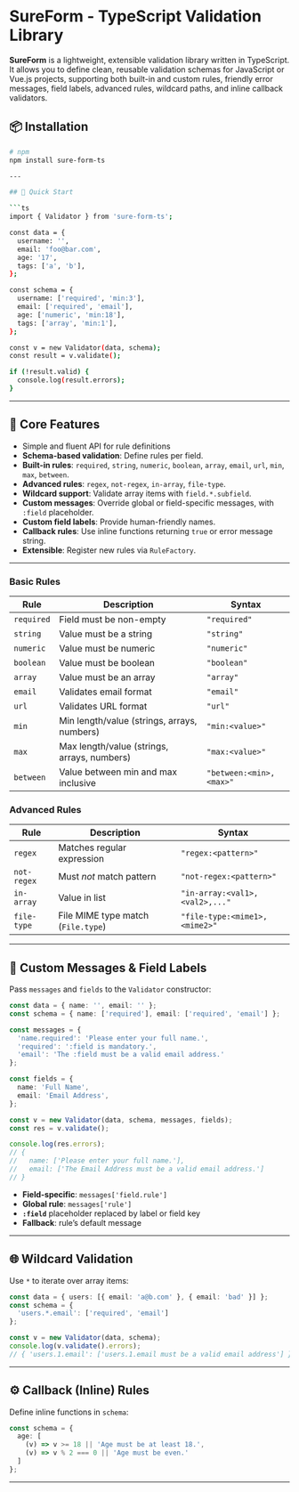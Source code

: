 # SureForm - TypeScript Validation Library

**SureForm** is a lightweight, extensible validation library written in TypeScript. It allows you to define clean, reusable validation schemas for JavaScript or Vue.js projects, supporting both built-in and custom rules, friendly error messages, field labels, advanced rules, wildcard paths, and inline callback validators.

## 📦 Installation

```bash
# npm
npm install sure-form-ts

---

## 🚀 Quick Start

```ts
import { Validator } from 'sure-form-ts';

const data = {
  username: '',
  email: 'foo@bar.com',
  age: '17',
  tags: ['a', 'b'],
};

const schema = {
  username: ['required', 'min:3'],
  email: ['required', 'email'],
  age: ['numeric', 'min:18'],
  tags: ['array', 'min:1'],
};

const v = new Validator(data, schema);
const result = v.validate();

if (!result.valid) {
  console.log(result.errors);
}
```

---

## 🧰 Core Features

- Simple and fluent API for rule definitions
- **Schema-based validation**: Define rules per field.
- **Built-in rules**: `required`, `string`, `numeric`, `boolean`, `array`, `email`, `url`, `min`, `max`, `between`.
- **Advanced rules**: `regex`, `not-regex`, `in-array`, `file-type`.
- **Wildcard support**: Validate array items with `field.*.subfield`.
- **Custom messages**: Override global or field-specific messages, with `:field` placeholder.
- **Custom field labels**: Provide human-friendly names.
- **Callback rules**: Use inline functions returning `true` or error message string.
- **Extensible**: Register new rules via `RuleFactory`.

---

### Basic Rules

| Rule       | Description                                       | Syntax                     |
| ---------- | ------------------------------------------------- | -------------------------- |
| `required` | Field must be non-empty                           | `"required"`               |
| `string`   | Value must be a string                            | `"string"`                 |
| `numeric`  | Value must be numeric                             | `"numeric"`                |
| `boolean`  | Value must be boolean                             | `"boolean"`                |
| `array`    | Value must be an array                            | `"array"`                  |
| `email`    | Validates email format                            | `"email"`                  |
| `url`      | Validates URL format                              | `"url"`                    |
| `min`      | Min length/value (strings, arrays, numbers)       | `"min:<value>"`            |
| `max`      | Max length/value (strings, arrays, numbers)       | `"max:<value>"`            |
| `between`  | Value between min and max inclusive               | `"between:<min>,<max>"`    |

### Advanced Rules

| Rule       | Description                                        | Syntax                         |
| ---------- | -------------------------------------------------- | ------------------------------ |
| `regex`    | Matches regular expression                         | `"regex:<pattern>"`            |
| `not-regex` | Must *not* match pattern                           | `"not-regex:<pattern>"`         |
| `in-array`  | Value in list                                      | `"in-array:<val1>,<val2>,..."`  |
| `file-type` | File MIME type match (`File.type`)                 | `"file-type:<mime1>,<mime2>"`   |

---

## 🔧 Custom Messages & Field Labels

Pass `messages` and `fields` to the `Validator` constructor:

```ts
const data = { name: '', email: '' };
const schema = { name: ['required'], email: ['required', 'email'] };

const messages = {
  'name.required': 'Please enter your full name.',
  'required': ':field is mandatory.',
  'email': 'The :field must be a valid email address.'
};

const fields = {
  name: 'Full Name',
  email: 'Email Address',
};

const v = new Validator(data, schema, messages, fields);
const res = v.validate();

console.log(res.errors);
// {
//   name: ['Please enter your full name.'],
//   email: ['The Email Address must be a valid email address.']
// }
```

- **Field-specific**: `messages['field.rule']`
- **Global rule**: `messages['rule']`
- **`:field`** placeholder replaced by label or field key
- **Fallback**: rule’s default message

---

## 🌐 Wildcard Validation

Use `*` to iterate over array items:

```ts
const data = { users: [{ email: 'a@b.com' }, { email: 'bad' }] };
const schema = {
  'users.*.email': ['required', 'email']
};

const v = new Validator(data, schema);
console.log(v.validate().errors);
// { 'users.1.email': ['users.1.email must be a valid email address'] }
```

---

## ⚙️ Callback (Inline) Rules

Define inline functions in `schema`:

```ts
const schema = {
  age: [
    (v) => v >= 18 || 'Age must be at least 18.',
    (v) => v % 2 === 0 || 'Age must be even.'
  ]
};
```

---
